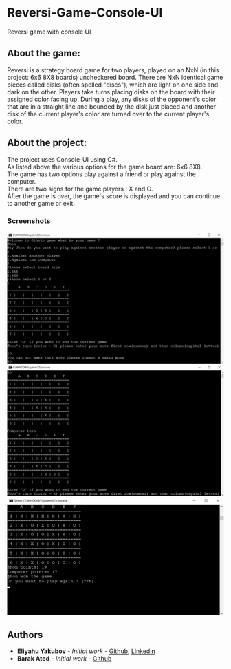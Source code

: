 # Reversi-Game-Console-UI
Reversi game with console UI

## About the game:
Reversi is a strategy board game for two players, played on an  NxN (in this project: 6x6 8X8 boards) uncheckered board. There are NxN identical game pieces called disks (often spelled "discs"), which are light on one side and dark on the other. Players take turns placing disks on the board with their assigned color facing up. During a play, any disks of the opponent's color that are in a straight line and bounded by the disk just placed and another disk of the current player's color are turned over to the current player's color.

## About the project:
The project uses Console-UI using C#.\
As listed above the various options for the game board are: 6x6 8X8.\
The game has two options play against a friend or play against the computer.\
There are two signs for the game players : X and O.\
After the game is over, the game's score is displayed and you can continue to another game or exit.

### Screenshots
<img src="https://github.com/EliYakubov7/Reversi-Game-Console-UI/blob/master/screenshots/part_one.png" width="700" >
<img src="https://github.com/EliYakubov7/Reversi-Game-Console-UI/blob/master/screenshots/part_two.png" width="700" >
<img src="https://github.com/EliYakubov7/Reversi-Game-Console-UI/blob/master/screenshots/part_three.png" width="700" >

## Authors

* **Eliyahu Yakubov** - *Initial work* - [Github](https://github.com/EliYakubov7), [Linkedin](https://www.linkedin.com/in/eli-yakubov-961908173)
* **Barak Ated** - *Initial work* - [Github](https://github.com/barak03)
